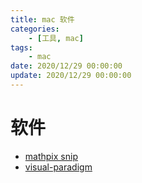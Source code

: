 ```yaml
---
title: mac 软件
categories: 
	- [工具, mac]
tags:
	- mac
date: 2020/12/29 00:00:00
update: 2020/12/29 00:00:00
---
```


# 软件

- [mathpix snip](https://mathpix.com/)
- [visual-paradigm](https://www.visual-paradigm.com/)

